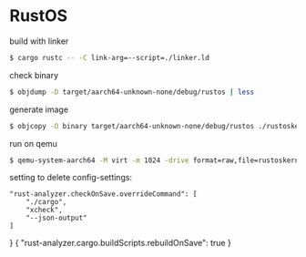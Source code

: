 # RustOS


build with linker
``` sh
$ cargo rustc -- -C link-arg=--script=./linker.ld
```

check binary
```sh
$ objdump -D target/aarch64-unknown-none/debug/rustos | less
```

generate  image
``` sh
$ objcopy -O binary target/aarch64-unknown-none/debug/rustos ./rustoskernel.img
```

run on qemu

``` sh
$ qemu-system-aarch64 -M virt -m 1024 -drive format=raw,file=rustoskernel.img
```


setting to delete
config-settings:

    "rust-analyzer.checkOnSave.overrideCommand": [
        "./cargo",
        "xcheck",
        "--json-output"
    ]
}
{
    "rust-analyzer.cargo.buildScripts.rebuildOnSave": true
}
